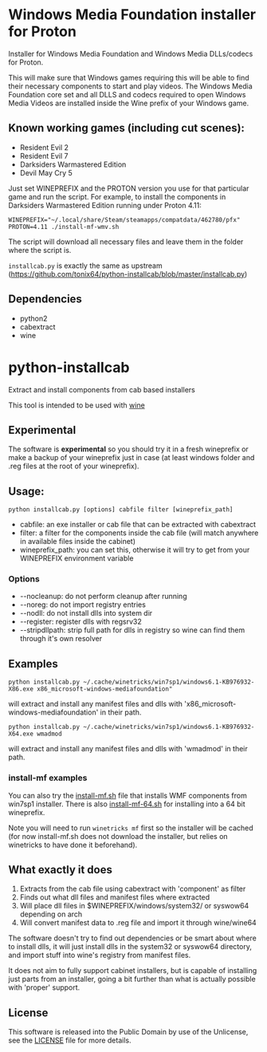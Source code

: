 # Windows Media Foundation installer for Proton
Installer for Windows Media Foundation and Windows Media DLLs/codecs for Proton.

This will make sure that Windows games requiring this will be able to find their necessary components to start and play videos. The Windows Media Foundation core set and all DLLS and codecs required to open Windows Media Videos are installed inside the Wine prefix of your Windows game.

## Known working games (including cut scenes):

- Resident Evil 2
- Resident Evil 7
- Darksiders Warmastered Edition
- Devil May Cry 5

Just set WINEPREFIX and the PROTON version you use for that particular game and run the script. For example, to install the components in Darksiders Warmastered Edition running under Proton 4.11:

```
WINEPREFIX="~/.local/share/Steam/steamapps/compatdata/462780/pfx" PROTON=4.11 ./install-mf-wmv.sh
```

The script will download all necessary files and leave them in the folder where the script is.

`installcab.py` is exactly the same as upstream (https://github.com/tonix64/python-installcab/blob/master/installcab.py)

## Dependencies
- python2
- cabextract
- wine

# python-installcab

Extract and install components from cab based installers

This tool is intended to be used with [wine](https://winehq.org)

## Experimental

The software is  **experimental** so you should try it in a fresh wineprefix or make a backup of your wineprefix just in case (at least windows folder and .reg files at the root of your wineprefix).

## Usage:

```
python installcab.py [options] cabfile filter [wineprefix_path]
```

- cabfile: an exe installer or cab file that can be extracted with cabextract
- filter: a filter for the components inside the cab file (will match anywhere in available files inside the cabinet)
- wineprefix_path: you can set this, otherwise it will try to get from your WINEPREFIX environment variable

### Options

-  --nocleanup: do not perform cleanup after running
-  --noreg: do not import registry entries
-  --nodll: do not install dlls into system dir
-  --register: register dlls with regsrv32
-  --stripdllpath: strip full path for dlls in registry so wine can find them through it's own resolver
   
## Examples

```
python installcab.py ~/.cache/winetricks/win7sp1/windows6.1-KB976932-X86.exe x86_microsoft-windows-mediafoundation"
```

will extract and install any manifest files and dlls with 'x86_microsoft-windows-mediafoundation' in their path.

```
python installcab.py ~/.cache/winetricks/win7sp1/windows6.1-KB976932-X64.exe wmadmod
```

will extract and install any manifest files and dlls with 'wmadmod' in their path.

### install-mf examples

You can also try the [install-mf.sh](install-mf.sh) file that installs WMF components from win7sp1 installer. There is also [install-mf-64.sh](install-mf-64.sh) for installing into a 64 bit wineprefix.

Note you will need to run `winetricks mf` first so the installer will be cached (for now install-mf.sh does not download the installer, but relies on winetricks to have done it beforehand).

## What exactly it does

1. Extracts from the cab file using cabextract with 'component' as filter
2. Finds out what dll files and manifest files where extracted
3. Will place dll files in $WINEPREFIX/windows/system32/ or syswow64 depending on arch
4. Will convert manifest data to .reg file and import it through wine/wine64

The software doesn't try to find out dependencies or be smart about where to install dlls, it will just install dlls in the system32 or syswow64 directory, and import stuff into wine's registry from manifest files.

It does not aim to fully support cabinet installers, but is capable of installing just parts from an installer, going a bit further than what is actually possible with 'proper' support.

## License

This software is released into the Public Domain by use of the Unlicense, see the [LICENSE](LICENSE) file
for more details.

